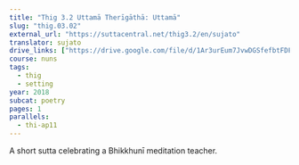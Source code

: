 ```yaml
---
title: "Thig 3.2 Uttamā Therīgāthā: Uttamā"
slug: "thig.03.02"
external_url: "https://suttacentral.net/thig3.2/en/sujato"
translator: sujato
drive_links: ["https://drive.google.com/file/d/1Ar3urEum7JvwDGSfefbtFDFGPHCL23pW/view?usp=drivesdk"]
course: nuns
tags:
  - thig
  - setting
year: 2018
subcat: poetry
pages: 1
parallels:
  - thi-ap11
---
```


A short sutta celebrating a Bhikkhunī meditation teacher.
